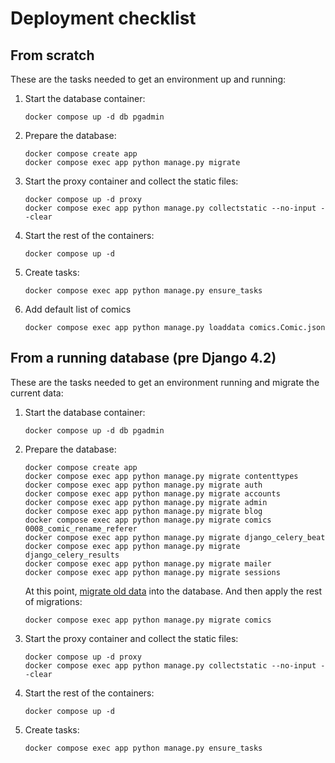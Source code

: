 # Deployment checklist

## From scratch

These are the tasks needed to get an environment up and running:

1. Start the database container:

   ```shell
   docker compose up -d db pgadmin
   ```

2. Prepare the database:

   ```shell
   docker compose create app
   docker compose exec app python manage.py migrate
   ```

3. Start the proxy container and collect the static files:

   ```shell
   docker compose up -d proxy
   docker compose exec app python manage.py collectstatic --no-input --clear
   ```

4. Start the rest of the containers:

   ```shell
   docker compose up -d
   ```

5. Create tasks:

   ```shell
   docker compose exec app python manage.py ensure_tasks
   ```

6. Add default list of comics

   ```shell
   docker compose exec app python manage.py loaddata comics.Comic.json
   ```

## From a running database (pre Django 4.2)

These are the tasks needed to get an environment running and migrate the current data:

1. Start the database container:

   ```shell
   docker compose up -d db pgadmin
   ```

2. Prepare the database:

   ```shell
   docker compose create app
   docker compose exec app python manage.py migrate contenttypes
   docker compose exec app python manage.py migrate auth
   docker compose exec app python manage.py migrate accounts
   docker compose exec app python manage.py migrate admin
   docker compose exec app python manage.py migrate blog
   docker compose exec app python manage.py migrate comics 0008_comic_rename_referer
   docker compose exec app python manage.py migrate django_celery_beat
   docker compose exec app python manage.py migrate django_celery_results
   docker compose exec app python manage.py migrate mailer
   docker compose exec app python manage.py migrate sessions
   ```

   At this point, [migrate old data](/deployment/db_migration.md) into the database. And then apply the rest of migrations:

   ```shell
   docker compose exec app python manage.py migrate comics
   ```

3. Start the proxy container and collect the static files:

   ```shell
   docker compose up -d proxy
   docker compose exec app python manage.py collectstatic --no-input --clear
   ```

4. Start the rest of the containers:

   ```shell
   docker compose up -d
   ```

5. Create tasks:

   ```shell
   docker compose exec app python manage.py ensure_tasks
   ```
